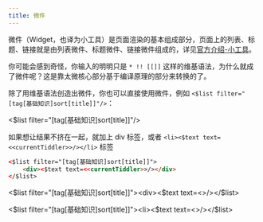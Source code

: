 ```yaml
---
title: 微件
---
```


微件（Widget，也译为小工具）是页面渲染的基本组成部分，页面上的列表、标题、链接就是由列表微件、标题微件、链接微件组成的，详见[官方介绍-小工具](http://tw5-zh-hans.tiddlyspot.com/#Widgets)。

你可能会感到奇怪，你输入的明明只是 `* !! [[]]` 这样的维基语法，为什么就成了微件呢？这是靠太微核心部分基于编译原理的部分来转换的了。

除了用维基语法创造出微件，你也可以直接使用微件，例如 `<$list filter="[tag[基础知识]sort[title]]"/>`：

<$list filter="[tag[基础知识]sort[title]]"/>

如果想让结果不挤在一起，就加上 div 标签，或者 `<li><$text text=<<currentTiddler>>/></li>` 标签

```html
<$list filter="[tag[基础知识]sort[title]]">
	<div><$text text=<<currentTiddler>>/></div>
</$list>
```

<$list filter="[tag[基础知识]sort[title]]"><div><$text text=<<currentTiddler>>/></div></$list>

<$list filter="[tag[基础知识]sort[title]]"><li><$text text=<<currentTiddler>>/></li></$list>
